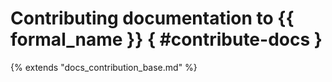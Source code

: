 # Contributing documentation to {{ formal_name }} { #contribute-docs }

{% extends "docs_contribution_base.md" %}
